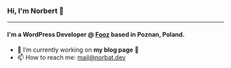 ### Hi, I'm Norbert 👋
---

#### I'm a WordPress Developer @ [Fooz](https://foozagency.com/) based in Poznan, Poland.

- 🔭 I’m currently working on **my blog page** 🙈
- 📫 How to reach me: <mail@norbat.dev>

